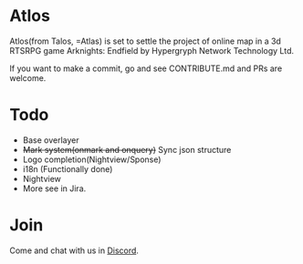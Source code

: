 # Atlos
Atlos(from Talos, =Atlas) is set to settle the project of online map in a 3d RTSRPG game Arknights: Endfield by Hypergryph Network Technology Ltd.

If you want to make a commit, go and see CONTRIBUTE.md and PRs are welcome.

# Todo
- Base overlayer
- ~~Mark system(onmark and onquery)~~ Sync json structure
- Logo completion(Nightview/Sponse)
- i18n (Functionally done)
- Nightview
- More see in Jira.

# Join
Come and chat with us in [Discord](https://discord.gg/2PMegCX4wJ).